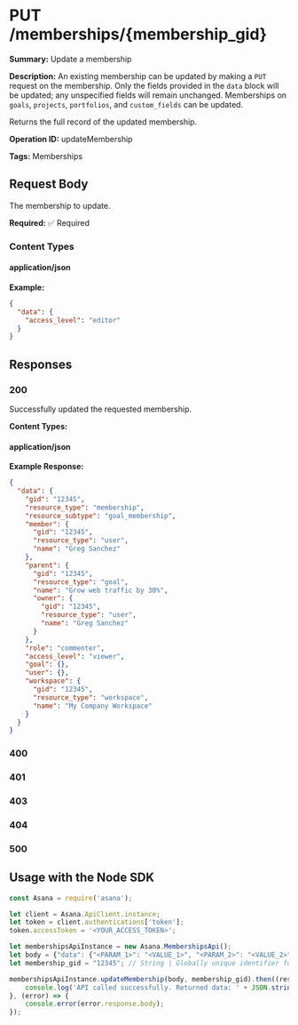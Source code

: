 # PUT /memberships/{membership_gid}

**Summary:** Update a membership

**Description:** An existing membership can be updated by making a `PUT` request on the membership. Only the fields provided in the `data` block will be updated;
any unspecified fields will remain unchanged. Memberships on `goals`, `projects`, `portfolios`, and `custom_fields` can be updated.

Returns the full record of the updated membership.

**Operation ID:** updateMembership

**Tags:** Memberships

## Request Body

The membership to update.

**Required:** ✅ Required

### Content Types

#### application/json

**Example:**

```json
{
  "data": {
    "access_level": "editor"
  }
}
```

## Responses

### 200

Successfully updated the requested membership.

**Content Types:**

#### application/json

**Example Response:**

```json
{
  "data": {
    "gid": "12345",
    "resource_type": "membership",
    "resource_subtype": "goal_membership",
    "member": {
      "gid": "12345",
      "resource_type": "user",
      "name": "Greg Sanchez"
    },
    "parent": {
      "gid": "12345",
      "resource_type": "goal",
      "name": "Grow web traffic by 30%",
      "owner": {
        "gid": "12345",
        "resource_type": "user",
        "name": "Greg Sanchez"
      }
    },
    "role": "commenter",
    "access_level": "viewer",
    "goal": {},
    "user": {},
    "workspace": {
      "gid": "12345",
      "resource_type": "workspace",
      "name": "My Company Workspace"
    }
  }
}
```

### 400
<reference>

### 401
<reference>

### 403
<reference>

### 404
<reference>

### 500
<reference>

## Usage with the Node SDK

```javascript
const Asana = require('asana');

let client = Asana.ApiClient.instance;
let token = client.authentications['token'];
token.accessToken = '<YOUR_ACCESS_TOKEN>';

let membershipsApiInstance = new Asana.MembershipsApi();
let body = {"data": {"<PARAM_1>": "<VALUE_1>", "<PARAM_2>": "<VALUE_2>",}}; // Object | The membership to update.
let membership_gid = "12345"; // String | Globally unique identifier for the membership.

membershipsApiInstance.updateMembership(body, membership_gid).then((result) => {
    console.log('API called successfully. Returned data: ' + JSON.stringify(result.data, null, 2));
}, (error) => {
    console.error(error.response.body);
});

```
